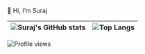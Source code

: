 👋 Hi, I’m Suraj

<!---
- I'm a creative Front-End Developer passionate about building beautiful, responsive, and user-centric web applications.
- 👀 I’m interested in the entire front-end spectrum, especially modern JavaScript frameworks like **React** and **Next.js**. I enjoy turning design mockups into pixel-perfect, interactive UIs.
- 🌱 I’m currently mastering **TypeScript** for more robust and scalable code, and exploring advanced animations with **Framer Motion**.
- 💞️ I’m looking to collaborate on open-source projects with a strong focus on UI/UX, or on building beautiful component libraries and design systems.
- 📫 You can see my work on my [**Portfolio**](https://your-portfolio-website.com), or connect with me on [**LinkedIn**](https://www.linkedin.com/in/your-profile-url).


SurajVerma/SurajVerma is a ✨ special ✨ repository because its `README.md` (this file) appears on your GitHub profile.
You can click the Preview link to take a look at your changes.
--->


| ![Suraj's GitHub stats](https://github-readme-stats-one-navy-70.vercel.app/api?username=surajverma&count_private=true&include_all_commits=true)  | ![Top Langs](https://github-readme-stats-one-navy-70.vercel.app/api/top-langs/?username=surajverma&layout=compact) |
| ------------- | ------------- |

![Profile views](https://komarev.com/ghpvc/?username=surajverma)
